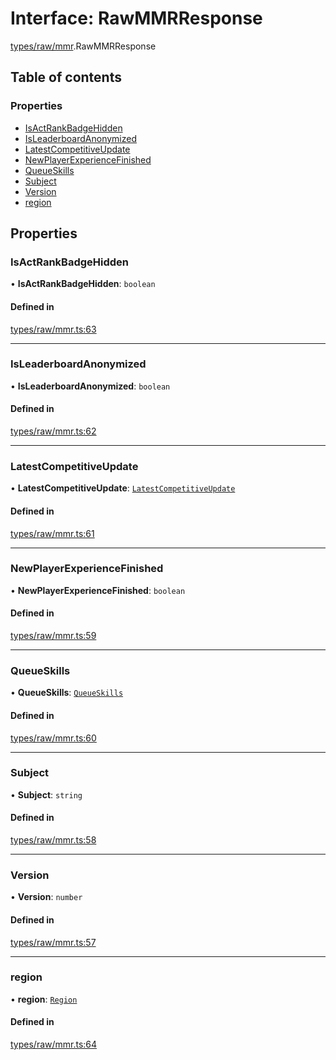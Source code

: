 # Interface: RawMMRResponse

[types/raw/mmr](../modules/types_raw_mmr.md).RawMMRResponse

## Table of contents

### Properties

- [IsActRankBadgeHidden](types_raw_mmr.RawMMRResponse.md#isactrankbadgehidden)
- [IsLeaderboardAnonymized](types_raw_mmr.RawMMRResponse.md#isleaderboardanonymized)
- [LatestCompetitiveUpdate](types_raw_mmr.RawMMRResponse.md#latestcompetitiveupdate)
- [NewPlayerExperienceFinished](types_raw_mmr.RawMMRResponse.md#newplayerexperiencefinished)
- [QueueSkills](types_raw_mmr.RawMMRResponse.md#queueskills)
- [Subject](types_raw_mmr.RawMMRResponse.md#subject)
- [Version](types_raw_mmr.RawMMRResponse.md#version)
- [region](types_raw_mmr.RawMMRResponse.md#region)

## Properties

### IsActRankBadgeHidden

• **IsActRankBadgeHidden**: `boolean`

#### Defined in

[types/raw/mmr.ts:63](https://github.com/jameslinimk/unofficial-valorant-api/blob/3123117/package/src/types/raw/mmr.ts#L63)

___

### IsLeaderboardAnonymized

• **IsLeaderboardAnonymized**: `boolean`

#### Defined in

[types/raw/mmr.ts:62](https://github.com/jameslinimk/unofficial-valorant-api/blob/3123117/package/src/types/raw/mmr.ts#L62)

___

### LatestCompetitiveUpdate

• **LatestCompetitiveUpdate**: [`LatestCompetitiveUpdate`](types_raw_mmr.LatestCompetitiveUpdate.md)

#### Defined in

[types/raw/mmr.ts:61](https://github.com/jameslinimk/unofficial-valorant-api/blob/3123117/package/src/types/raw/mmr.ts#L61)

___

### NewPlayerExperienceFinished

• **NewPlayerExperienceFinished**: `boolean`

#### Defined in

[types/raw/mmr.ts:59](https://github.com/jameslinimk/unofficial-valorant-api/blob/3123117/package/src/types/raw/mmr.ts#L59)

___

### QueueSkills

• **QueueSkills**: [`QueueSkills`](types_raw_mmr.QueueSkills.md)

#### Defined in

[types/raw/mmr.ts:60](https://github.com/jameslinimk/unofficial-valorant-api/blob/3123117/package/src/types/raw/mmr.ts#L60)

___

### Subject

• **Subject**: `string`

#### Defined in

[types/raw/mmr.ts:58](https://github.com/jameslinimk/unofficial-valorant-api/blob/3123117/package/src/types/raw/mmr.ts#L58)

___

### Version

• **Version**: `number`

#### Defined in

[types/raw/mmr.ts:57](https://github.com/jameslinimk/unofficial-valorant-api/blob/3123117/package/src/types/raw/mmr.ts#L57)

___

### region

• **region**: [`Region`](../modules/types_general.md#region)

#### Defined in

[types/raw/mmr.ts:64](https://github.com/jameslinimk/unofficial-valorant-api/blob/3123117/package/src/types/raw/mmr.ts#L64)
